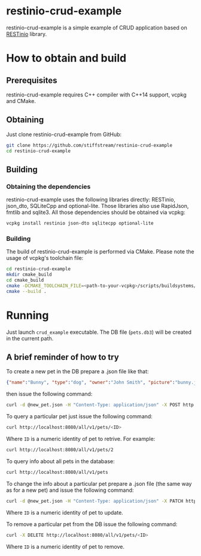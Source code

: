 # restinio-crud-example

restinio-crud-example is a simple example of CRUD application based on
[RESTinio](https://github.com/stiffstream/restinio) library.

# How to obtain and build

## Prerequisites

restinio-crud-example requires C++ compiler with C++14 support, vcpkg and CMake.

## Obtaining

Just clone restinio-crud-example from GitHub:

```sh
git clone https://github.com/stiffstream/restinio-crud-example
cd restinio-crud-example
```

## Building

### Obtaining the dependencies

restinio-crud-example uses the following libraries directly: RESTinio, json_dto, SQLiteCpp and optional-lite. Those libraries also use RapidJson, fmtlib and sqlite3. All those dependencies should be obtained via vcpkg:

```sh
vcpkg install restinio json-dto sqlitecpp optional-lite
```

### Building

The build of restinio-crud-example is performed via CMake. Please note the usage of vcpkg's toolchain file:

```sh
cd restinio-crud-example
mkdir cmake_build
cd cmake_build
cmake -DCMAKE_TOOLCHAIN_FILE=<path-to-your-vcpkg>/scripts/buildsystems/vcpkg.cmake -DCMAKE_BUILD_TYPE=Release .
cmake --build .
```

# Running

Just launch `crud_example` executable. The DB file (`pets.db3`) will be created in the current path.

## A brief reminder of how to try

To create a new pet in the DB prepare a .json file like that:

```json
{"name":"Bunny", "type":"dog", "owner":"John Smith", "picture":"bunny.jpg"}
```

then issue the following command:

```sh
curl -d @new_pet.json -H "Content-Type: application/json" -X POST http://localhost:8080/all/v1/pets
```

To query a particular pet just issue the following command:

```sh
curl http://localhost:8080/all/v1/pets/<ID>
```
Where `ID` is a numeric identity of pet to retrive. For example:
```sh
curl http://localhost:8080/all/v1/pets/2
```

To query info about all pets in the database:

```sh
curl http://localhost:8080/all/v1/pets
```

To change the info about a particular pet prepare a .json file (the same way as for a new pet) and issue the following command:
```sh
curl -d @new_pet.json -H "Content-Type: application/json" -X PATCH http://localhost:8080/all/v1/pets/<ID>
```
Where `ID` is a numeric identity of pet to update.

To remove a particular pet from the DB issue the following command:
```sh
curl -X DELETE http://localhost:8080/all/v1/pets/<ID>
```
Where `ID` is a numeric identity of pet to remove.

